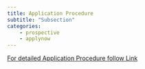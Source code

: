 ```yaml
---
title: Application Procedure
subtitle: "Subsection"
categories:
    - prospective
    - applynow
---
```

<a href="https://semo.edu/international/admissions/grad.html" target="blank">For detailed Application Procedure follow Link </a>
